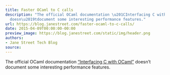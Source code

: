 ```yaml
---
title: Faster OCaml to C calls
description: "The official OCaml documentation \u201CInterfacing C withOCaml\u201D
  doesn\u2019tdocument some interesting performance features."
url: https://blog.janestreet.com/faster-ocaml-to-c-calls/
date: 2015-04-09T00:00:00-00:00
preview_image: https://blog.janestreet.com/static/img/header.png
authors:
- Jane Street Tech Blog
source:
---
```


<p>The official OCaml documentation <a href="http://caml.inria.fr/pub/docs/manual-ocaml-4.01/intfc.html">&ldquo;Interfacing C with
OCaml&rdquo;</a> doesn&rsquo;t
document some interesting performance features.</p>


